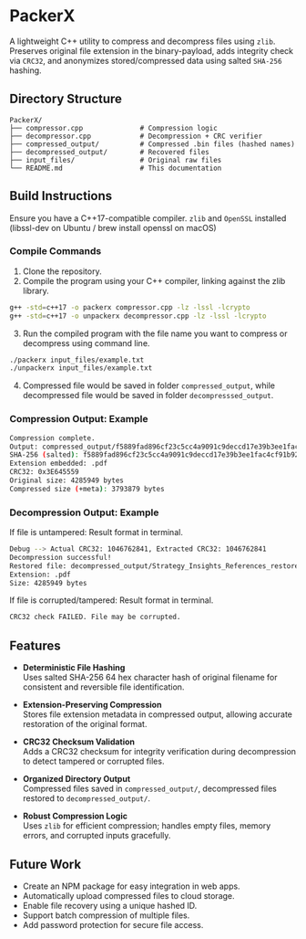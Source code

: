 # PackerX

A lightweight C++ utility to compress and decompress files using `zlib`.
Preserves original file extension in the binary-payload, adds integrity check via `CRC32`, and anonymizes stored/compressed data using salted `SHA-256` hashing.

## Directory Structure
```
PackerX/
├── compressor.cpp              # Compression logic
├── decompressor.cpp            # Decompression + CRC verifier
├── compressed_output/          # Compressed .bin files (hashed names)
├── decompressed_output/        # Recovered files
├── input_files/                # Original raw files
└── README.md                   # This documentation
```
## Build Instructions

Ensure you have a C++17-compatible compiler.
`zlib` and `OpenSSL` installed (libssl-dev on Ubuntu / brew install openssl on macOS)

### Compile Commands

1. Clone the repository.
2. Compile the program using your C++ compiler, linking against the zlib library.
```bash
g++ -std=c++17 -o packerx compressor.cpp -lz -lssl -lcrypto
g++ -std=c++17 -o unpackerx decompressor.cpp -lz -lssl -lcrypto
```
3. Run the compiled program with the file name you want to compress or decompress using command line.
```bash
./packerx input_files/example.txt
./unpackerx input_files/example.txt
```
4. Compressed file would be saved in folder `compressed_output`, while decompressed file would be saved in folder `decompresssed_output`.
### Compression Output: Example
```bash
Compression complete.
Output: compressed_output/f5889fad896cf23c5cc4a9091c9deccd17e39b3ee1fac4cf91b92042328b6cf4.bin
SHA-256 (salted): f5889fad896cf23c5cc4a9091c9deccd17e39b3ee1fac4cf91b92042328b6cf4
Extension embedded: .pdf
CRC32: 0x3E645559
Original size: 4285949 bytes
Compressed size (+meta): 3793879 bytes
```

### Decompression Output: Example
If file is untampered: Result format in terminal.
```bash
Debug --> Actual CRC32: 1046762841, Extracted CRC32: 1046762841
Decompression successful!
Restored file: decompressed_output/Strategy_Insights_References_restored.pdf
Extension: .pdf
Size: 4285949 bytes
```
If file is corrupted/tampered: Result format in terminal.
```bash
CRC32 check FAILED. File may be corrupted.
```

## Features

- **Deterministic File Hashing**  
  Uses salted SHA-256 64 hex character hash of original filename for consistent and reversible file identification.

- **Extension-Preserving Compression**  
  Stores file extension metadata in compressed output, allowing accurate restoration of the original format.

- **CRC32 Checksum Validation**  
  Adds a CRC32 checksum for integrity verification during decompression to detect tampered or corrupted files.

- **Organized Directory Output**  
  Compressed files saved in `compressed_output/`, decompressed files restored to `decompressed_output/`.

- **Robust Compression Logic**  
  Uses `zlib` for efficient compression; handles empty files, memory errors, and corrupted inputs gracefully.

## Future Work

- Create an NPM package for easy integration in web apps.
- Automatically upload compressed files to cloud storage.
- Enable file recovery using a unique hashed ID.
- Support batch compression of multiple files.
- Add password protection for secure file access.
